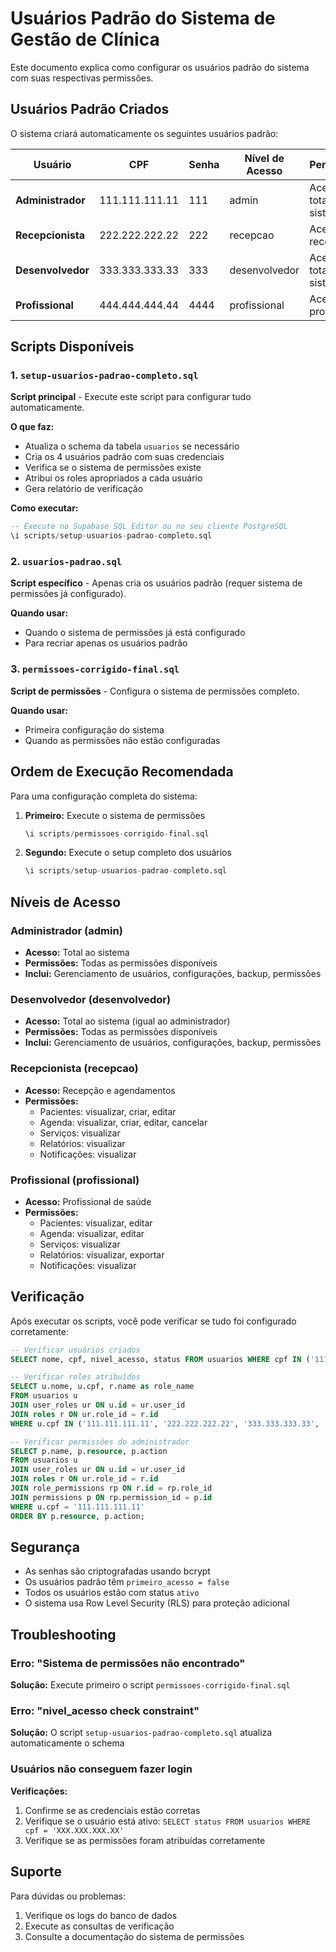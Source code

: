 # Usuários Padrão do Sistema de Gestão de Clínica

Este documento explica como configurar os usuários padrão do sistema com suas respectivas
permissões.

## Usuários Padrão Criados

O sistema criará automaticamente os seguintes usuários padrão:

| Usuário           | CPF            | Senha | Nível de Acesso | Permissões              |
| ----------------- | -------------- | ----- | --------------- | ----------------------- |
| **Administrador** | 111.111.111.11 | 111   | admin           | Acesso total ao sistema |
| **Recepcionista** | 222.222.222.22 | 222   | recepcao        | Acesso de recepção      |
| **Desenvolvedor** | 333.333.333.33 | 333   | desenvolvedor   | Acesso total ao sistema |
| **Profissional**  | 444.444.444.44 | 4444  | profissional    | Acesso profissional     |

## Scripts Disponíveis

### 1. `setup-usuarios-padrao-completo.sql`

**Script principal** - Execute este script para configurar tudo automaticamente.

**O que faz:**

- Atualiza o schema da tabela `usuarios` se necessário
- Cria os 4 usuários padrão com suas credenciais
- Verifica se o sistema de permissões existe
- Atribui os roles apropriados a cada usuário
- Gera relatório de verificação

**Como executar:**

```sql
-- Execute no Supabase SQL Editor ou no seu cliente PostgreSQL
\i scripts/setup-usuarios-padrao-completo.sql
```

### 2. `usuarios-padrao.sql`

**Script específico** - Apenas cria os usuários padrão (requer sistema de permissões já
configurado).

**Quando usar:**

- Quando o sistema de permissões já está configurado
- Para recriar apenas os usuários padrão

### 3. `permissoes-corrigido-final.sql`

**Script de permissões** - Configura o sistema de permissões completo.

**Quando usar:**

- Primeira configuração do sistema
- Quando as permissões não estão configuradas

## Ordem de Execução Recomendada

Para uma configuração completa do sistema:

1. **Primeiro:** Execute o sistema de permissões

   ```sql
   \i scripts/permissoes-corrigido-final.sql
   ```

2. **Segundo:** Execute o setup completo dos usuários
   ```sql
   \i scripts/setup-usuarios-padrao-completo.sql
   ```

## Níveis de Acesso

### Administrador (admin)

- **Acesso:** Total ao sistema
- **Permissões:** Todas as permissões disponíveis
- **Inclui:** Gerenciamento de usuários, configurações, backup, permissões

### Desenvolvedor (desenvolvedor)

- **Acesso:** Total ao sistema (igual ao administrador)
- **Permissões:** Todas as permissões disponíveis
- **Inclui:** Gerenciamento de usuários, configurações, backup, permissões

### Recepcionista (recepcao)

- **Acesso:** Recepção e agendamentos
- **Permissões:**
  - Pacientes: visualizar, criar, editar
  - Agenda: visualizar, criar, editar, cancelar
  - Serviços: visualizar
  - Relatórios: visualizar
  - Notificações: visualizar

### Profissional (profissional)

- **Acesso:** Profissional de saúde
- **Permissões:**
  - Pacientes: visualizar, editar
  - Agenda: visualizar, editar
  - Serviços: visualizar
  - Relatórios: visualizar, exportar
  - Notificações: visualizar

## Verificação

Após executar os scripts, você pode verificar se tudo foi configurado corretamente:

```sql
-- Verificar usuários criados
SELECT nome, cpf, nivel_acesso, status FROM usuarios WHERE cpf IN ('111.111.111.11', '222.222.222.22', '333.333.333.33', '444.444.444.44');

-- Verificar roles atribuídos
SELECT u.nome, u.cpf, r.name as role_name
FROM usuarios u
JOIN user_roles ur ON u.id = ur.user_id
JOIN roles r ON ur.role_id = r.id
WHERE u.cpf IN ('111.111.111.11', '222.222.222.22', '333.333.333.33', '444.444.444.44');

-- Verificar permissões do administrador
SELECT p.name, p.resource, p.action
FROM usuarios u
JOIN user_roles ur ON u.id = ur.user_id
JOIN roles r ON ur.role_id = r.id
JOIN role_permissions rp ON r.id = rp.role_id
JOIN permissions p ON rp.permission_id = p.id
WHERE u.cpf = '111.111.111.11'
ORDER BY p.resource, p.action;
```

## Segurança

- As senhas são criptografadas usando bcrypt
- Os usuários padrão têm `primeiro_acesso = false`
- Todos os usuários estão com status `ativo`
- O sistema usa Row Level Security (RLS) para proteção adicional

## Troubleshooting

### Erro: "Sistema de permissões não encontrado"

**Solução:** Execute primeiro o script `permissoes-corrigido-final.sql`

### Erro: "nivel_acesso check constraint"

**Solução:** O script `setup-usuarios-padrao-completo.sql` atualiza automaticamente o schema

### Usuários não conseguem fazer login

**Verificações:**

1. Confirme se as credenciais estão corretas
2. Verifique se o usuário está ativo: `SELECT status FROM usuarios WHERE cpf = 'XXX.XXX.XXX.XX'`
3. Verifique se as permissões foram atribuídas corretamente

## Suporte

Para dúvidas ou problemas:

1. Verifique os logs do banco de dados
2. Execute as consultas de verificação
3. Consulte a documentação do sistema de permissões
